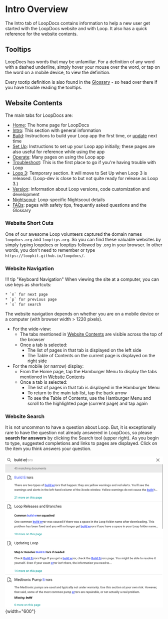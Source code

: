 # Intro Overview

The Intro tab of LoopDocs contains information to help a new user get started with the LoopDocs website and with Loop. It also has a quick reference for the website contents.

## Tooltips

LoopDocs has words that may be unfamiliar. For a definition of any word with a dashed underline, simply hover your mouse over the word, or tap on the word on a mobile device, to view the definition.

Every tootip definition is also found in the [Glossary](../faqs/glossary.md) - so head over there if you have trouble reading the tooltips. 


## Website Contents

The main tabs for LoopDocs are:

* [Home](../index.md): The home page for LoopDocs
* [Intro](overview-intro.md): This section with general information
* [Build](../build/overview.md): Instructions to build your Loop app the first time, or [update](../build/updating.md) next time
* [Set Up](../operation/overview.md): Instructions to set up your Loop app initially; these pages are also useful for reference while using the app
* [Operate](../operation/loop/open-loop.md): Many pages on using the Loop app
* [Troubleshoot](../troubleshooting/overview.md): This is the first place to go if you're having trouble with Loop
* [Loop 3](../loop-3/loop-3-overview.md): Temporary section. It will move to Set Up when Loop 3 is released. (Loop-dev is close to but not quite ready for release as Loop 3.)
* [Version](../version/overview-version.md): Information about Loop versions, code customization and development
* [Nightscout](../nightscout/overview.md): Loop-specific Nightscout details
* [FAQs](../faqs/overview-faqs.md): pages with safety tips, frequently asked questions and the Glossary

### Website Short Cuts

One of our awesome Loop volunteers captured the domain names  `loopdocs.org` and `looptips.org`.  So you can find these valuable websites by simply typing loopdocs or looptips followed by .org in your browser. In other words, you don't need to remember or type `https://loopkit.github.io/loopdocs/`.

### Website Navigation

!!! tip "Keyboard Navigation"
    When viewing the site at a computer, you can use keys as shortcuts:
    
    * `n` for next page
    * `p` for previous page
    * `s` for search

The website navigation depends on whether you are on a mobile device or a computer (with browser width > 1220 pixels). 

* For the wide-view:
    * The tabs mentioned in [Website Contents](#website-contents) are visible across the top of the browser
    * Once a tab is selected:
        * The list of pages in that tab is displayed on the left side
        * The Table of Contents on the current page is displayed on the right side
* For the mobile (or narrow) display:
    * From the Home page, tap the Hamburger Menu to display the tabs mentioned in [Website Contents](#website-contents)
    * Once a tab is selected:
        * The list of pages in that tab is displayed in the Hamburger Menu
        * To return to the main tab list, tap the back arrow
        * To see the Table of Contents, use the Hamburger Menu and scroll to the highlighted page (current page) and tap again

### Website Search

It is not uncommon to have a question about Loop. But, it is exceptionally rare to have the question not already answered in LoopDocs, so please **search for answers** by clicking the Search tool (upper right). As you begin to type, suggested completions and links to pages are displayed. Click on the item you think answers your question.
    <br/><br/>![example of using search](../img/new-look-search-example.png){width="600"}<br/>

